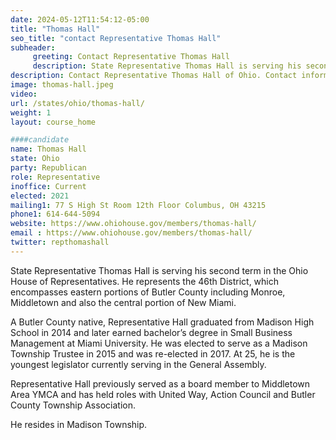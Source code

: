 ```yaml
---
date: 2024-05-12T11:54:12-05:00
title: "Thomas Hall"
seo_title: "contact Representative Thomas Hall"
subheader:
     greeting: Contact Representative Thomas Hall
     description: State Representative Thomas Hall is serving his second term in the Ohio House of Representatives. He represents the 46th District, which encompasses eastern portions of Butler County including Monroe, Middletown and also the central portion of New Miami.
description: Contact Representative Thomas Hall of Ohio. Contact information for Thomas Hall includes email address, phone number, and mailing address.
image: thomas-hall.jpeg
video:
url: /states/ohio/thomas-hall/
weight: 1
layout: course_home

####candidate
name: Thomas Hall
state: Ohio
party: Republican
role: Representative
inoffice: Current
elected: 2021
mailing1: 77 S High St Room 12th Floor Columbus, OH 43215
phone1: 614-644-5094
website: https://www.ohiohouse.gov/members/thomas-hall/
email : https://www.ohiohouse.gov/members/thomas-hall/
twitter: repthomashall
---
```

State Representative Thomas Hall is serving his second term in the Ohio House of Representatives. He represents the 46th District, which encompasses eastern portions of Butler County including Monroe, Middletown and also the central portion of New Miami.

A Butler County native, Representative Hall graduated from Madison High School in 2014 and later earned bachelor’s degree in Small Business Management at Miami University. He was elected to serve as a Madison Township Trustee in 2015 and was re-elected in 2017. At 25, he is the youngest legislator currently serving in the General Assembly.

Representative Hall previously served as a board member to Middletown Area YMCA and has held roles with United Way, Action Council and Butler County Township Association.

He resides in Madison Township.

